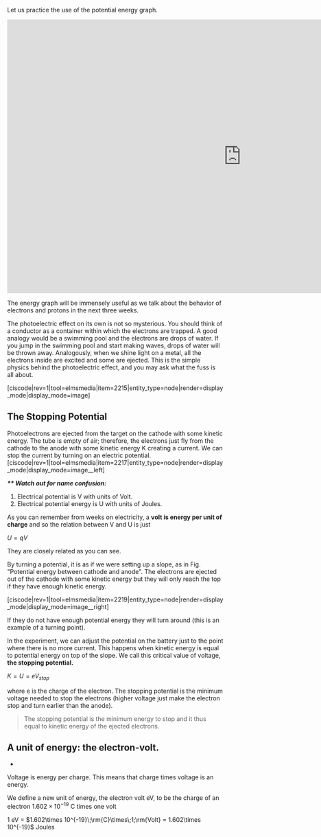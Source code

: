 Let us practice the use of the potential energy graph.

<iframe src="https://h5p.org/h5p/embed/86028" width="1090" height="638" frameborder="0" allowfullscreen="allowfullscreen"></iframe><script src="https://h5p.org/sites/all/modules/h5p/library/js/h5p-resizer.js" charset="UTF-8"></script>

The energy graph will be immensely useful as we talk about the behavior of electrons and protons in the next three weeks.

The photoelectric effect on its own is not so mysterious. You should think of a conductor as a container within which the electrons are trapped. A good analogy would be a swimming pool and the electrons are drops of water. If you jump in the swimming pool and start making waves, drops of water will be thrown away. Analogously, when we shine light on a metal, all the electrons inside are excited and some are ejected. This is the simple physics behind the photoelectric effect, and you may ask what the fuss is all about.
 
[ciscode|rev=1|tool=elmsmedia|item=2215|entity_type=node|render=display_mode|display_mode=image]

## The Stopping Potential

Photoelectrons are ejected from the target on the cathode with some kinetic energy. The tube is empty of air; therefore, the electrons just fly from the cathode to the anode with some kinetic energy K creating a current. We can stop the current by turning on an electric potential.
[ciscode|rev=1|tool=elmsmedia|item=2217|entity_type=node|render=display_mode|display_mode=image__left]

**_\*\* Watch out for name confusion:_**

1. Electrical potential is V with units of Volt.
2. Electrical potential energy is U with units of Joules.

As you can remember from weeks on electricity, a **volt is energy per unit of charge** and so the relation between V and U is just

$U = q V$

They are closely related as you can see.

By turning a potential, it is as if we were setting up a slope, as in Fig. "Potential energy between cathode and anode". The electrons are ejected out of the cathode with some kinetic energy but they will only reach the top if they have enough kinetic energy.

[ciscode|rev=1|tool=elmsmedia|item=2219|entity_type=node|render=display_mode|display_mode=image__right]

If they do not have enough potential energy they will turn around (this is an example of a turning point). 

In the experiment, we can adjust the potential on the battery just to the point where there is no more current. This happens when kinetic energy is equal to potential energy on top of the slope. We call this critical value of voltage, **the stopping potential.**

$K = U = e V_{stop}$

where e is the charge of the electron. The stopping potential is the minimum voltage needed to stop the electrons (higher voltage just make the electron stop and turn earlier than the anode). 

> The stopping potential is the minimum energy to stop and it thus equal to kinetic energy of the ejected electrons. 

## A unit of energy: the electron-volt.

-Voltage is energy per charge. This means that charge times voltage is an energy. We define a new unit of energy, the electron volt eV, to be the charge of an electron $1.602\times 10^{-19}$ C times one volt 

1 eV = $1.602\times 10^{-19}\;\rm{C}\times\;1;\rm{Volt} = 1.602\times 10^{-19}$ Joules